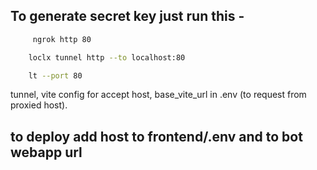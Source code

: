 ## To generate secret key just run this -

```bash
     ngrok http 80
```

```bash
    loclx tunnel http --to localhost:80
```
```bash
    lt --port 80
```
tunnel, vite config for accept host, base_vite_url in .env (to request from proxied host).

## to deploy add host to frontend/.env and to bot webapp url